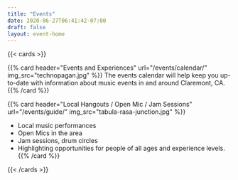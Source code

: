 ```yaml
---
title: "Events"
date: 2020-06-27T06:41:42-07:00
draft: false
layout: event-home
---
```


{{< cards >}}
  
{{% card header="Events and Experiences" url="/events/calendar/" img_src="technopagan.jpg" %}}
The events calendar will help keep you up-to-date with information about 
music events in and around Claremont, CA.  
{{% /card %}}
  
{{% card header="Local Hangouts / Open Mic / Jam Sessions" url="/events/guide/" img_src="tabula-rasa-junction.jpg" %}}
* Local music performances
* Open Mics in the area
* Jam sessions, drum circles
* Highlighting opportunities for people of all ages and experience levels.  
{{% /card %}}

{{< /cards >}}
